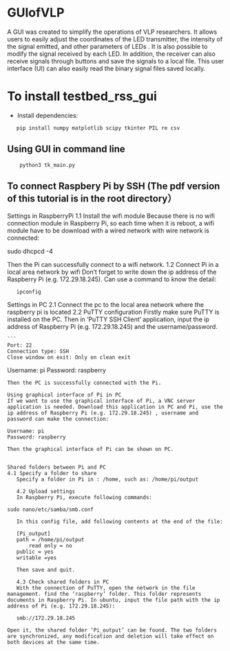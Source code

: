 # GUIofVLP
A GUI was created to simplify the operations of VLP researchers. It allows users to easily adjust the coordinates of the LED transmitter, the intensity of the signal emitted, and other parameters of LEDs . It is also possible to modify the signal received by each LED. In addition, the receiver can also receive signals through buttons and save the signals to a local file. This user interface (UI) can also easily read the binary signal files saved locally.
# To install testbed_rss_gui

 * Install dependencies:
 ```
    pip install numpy matplotlib scipy tkinter PIL re csv
 ```
 
## Using GUI in command line
 ```
     python3 tk_main.py
 ```
 
## To connect Raspbery Pi by SSH (The pdf version of this tutorial is in the root directory）
Settings in RaspberryPi
1.1 Install the wifi module
Because there is no wifi connection module in Raspberry Pi, so each time when it is reboot, a wifi module have to be download with a wired network with wire network is connected:

sudo dhcpcd -4

Then the Pi can successfully connect to a wifi network.
1.2 Connect Pi in a local area network by wifi
	Don’t forget to write down the ip address of the Raspberry Pi (e.g. 172.29.18.245). Can use a command to know the detail: 
 ```
	ipconfig
  ```
Settings in PC
2.1 Connect the pc to the local area network where the raspberry pi is located
	2.2 PuTTY configuration
	Firstly make sure PuTTY is installed on the PC. Then in ‘PuTTY SSH Client’ application, input the ip address of  Raspberry Pi (e.g. 172.29.18.245) and the username/password.
	
	```
	Port: 22
	Connection type: SSH
	Close window on exit: Only on clean exit
 Username: pi
	Password: raspberry
 ```
Then the PC is successfully connected with the Pi.
	
Using graphical interface of Pi in PC
If we want to use the graphical interface of Pi, a VNC server application is needed. Download this application in PC and Pi, use the ip address of Raspberry Pi (e.g. 172.29.18.245) , username and password can make the connection:

Username: pi
Password: raspberry

Then the graphical interface of Pi can be shown on PC.


Shared folders between Pi and PC
4.1 Specify a folder to share
	Specify a folder in Pi in : /home, such as: /home/pi/output

	4.2 Upload settings
	In Raspberry Pi, execute following commands:
 ```
	sudo nano/etc/samba/smb.conf
 ```
	In this config file, add following contents at the end of the file:
	
	[Pi_output]
   	path = /home/pi/output
      	read only = no
   	public = yes
	writable =yes

	Then save and quit. 

	4.3 Check shared folders in PC
 	With the connection of PuTTY, open the network in the file management. find the ‘raspberry’ folder. This folder represents documents in Raspberry Pi. In ubuntu, input the file path with the ip address of Pi (e.g. 172.29.18.245): 
	
	smb://172.29.18.245

Open it, the shared folder ‘Pi_output’ can be found. The two folders are synchronized, any modification and deletion will take effect on both devices at the same time. 
